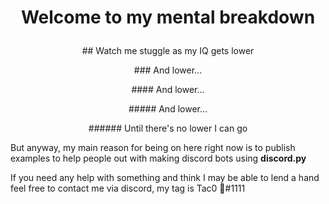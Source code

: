 # <p align="center">Welcome to my mental breakdown</p> 
<p align="center">
## Watch me stuggle as my IQ gets lower
</p>  
<p align="center">
### And lower...
</p>  
<p align="center">
#### And lower...
</p>  
<p align="center">  
##### And lower...
</p>  
<p align="center">
###### Until there's no lower I can go
</p>

But anyway, my main reason for being on here right now is to publish examples to help people out with making discord bots using **discord.py**

If you need any help with something and think I may be able to lend a hand feel free to contact me via discord, my tag is Tac0 💚#1111


